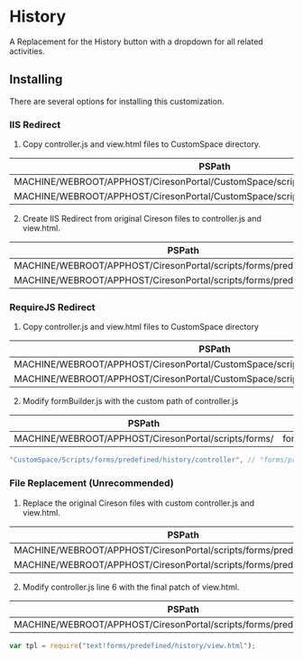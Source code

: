 # History

A Replacement for the History button with a dropdown for all related activities.

## Installing

There are several options for installing this customization.

### IIS Redirect

1. Copy controller.js and view.html files to CustomSpace directory.

PSPath                                                                             | Location              |
---------------------------------------------------------------------------------- | --------------------- |
MACHINE/WEBROOT/APPHOST/CiresonPortal/CustomSpace/scripts/forms/predefined/history | view.html             |
MACHINE/WEBROOT/APPHOST/CiresonPortal/CustomSpace/scripts/forms/predefined/history | controller.js         |

2. Create IIS Redirect from original Cireson files to controller.js and view.html.

PSPath                                                                       | Location              | destination                                                       | exactDestination | httpResponseStatus
---------------------------------------------------------------------------- | --------------------- | ----------------------------------------------------------------- | ---------------- | ------------------
MACHINE/WEBROOT/APPHOST/CiresonPortal/scripts/forms/predefined/history       | view.html             | /CustomSpace/Scripts/forms/predefined/history/view.html           | False            | Permanent         
MACHINE/WEBROOT/APPHOST/CiresonPortal/scripts/forms/predefined/history       | controller.js         | /CustomSpace/Scripts/forms/predefined/history/controller.js       | False            | Permanent         

### RequireJS Redirect

1. Copy controller.js and view.html files to CustomSpace directory

PSPath                                                                             | Location              |
---------------------------------------------------------------------------------- | --------------------- |
MACHINE/WEBROOT/APPHOST/CiresonPortal/CustomSpace/scripts/forms/predefined/history | view.html             |
MACHINE/WEBROOT/APPHOST/CiresonPortal/CustomSpace/scripts/forms/predefined/history | controller.js         |

2. Modify formBuilder.js with the custom path of controller.js

PSPath                                                                       | Location              | Line |
---------------------------------------------------------------------------- | --------------------- | ---- |
MACHINE/WEBROOT/APPHOST/CiresonPortal/scripts/forms/                         | formBuilder.js        | 23   |

```javascript
"CustomSpace/Scripts/forms/predefined/history/controller", // "forms/predefined/history/controller",
```

### File Replacement (Unrecommended)

1. Replace the original Cireson files with custom controller.js and view.html.

PSPath                                                                       | Location              |
---------------------------------------------------------------------------- | --------------------- |
MACHINE/WEBROOT/APPHOST/CiresonPortal/scripts/forms/predefined/history       | view.html             |
MACHINE/WEBROOT/APPHOST/CiresonPortal/scripts/forms/predefined/history       | controller.js         |

2. Modify controller.js line 6 with the final patch of view.html.

PSPath                                                                       | Location              | Line |
---------------------------------------------------------------------------- | --------------------- | ---- |
MACHINE/WEBROOT/APPHOST/CiresonPortal/scripts/forms/predefined/history       | controller.js         | 6    |

```javascript
var tpl = require("text!forms/predefined/history/view.html");
```
 
